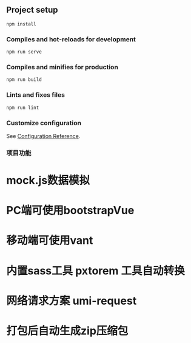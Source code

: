 

## Project setup
```
npm install
```

### Compiles and hot-reloads for development
```
npm run serve
```

### Compiles and minifies for production
```
npm run build
```

### Lints and fixes files
```
npm run lint
```

### Customize configuration
See [Configuration Reference](https://cli.vuejs.org/config/).


### 项目功能

# mock.js数据模拟

# PC端可使用bootstrapVue

# 移动端可使用vant 

# 内置sass工具 pxtorem 工具自动转换

# 网络请求方案 umi-request

# 打包后自动生成zip压缩包
